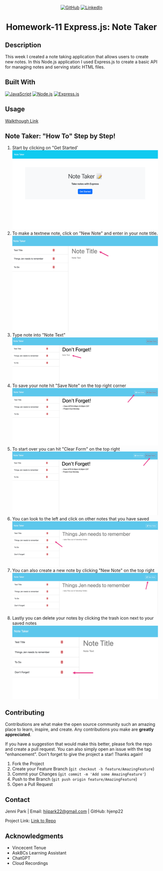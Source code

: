 <!-- Improved compatibility of back to top link: See: https://github.com/othneildrew/Best-README-Template/pull/73 -->
<div align="center">
  <div id="readme-top"></div>

[![GitHub](https://img.shields.io/badge/GitHub-My_Profile-pink?style=for-the-badge&logo=github)](https://github.com/hjenp22?tab=repositories)
[![LinkedIn](https://img.shields.io/badge/LinkedIn-My_Profile-blue?style=for-the-badge&logo=linkedin&logoColor=white)](https://www.linkedin.com/in/hjennip)
# Homework-11 Express.js: Note Taker
</div>

## Description 
This week I created a note taking application that allows users to create new notes. In this Node.js application I used Express.js to create a basic API for managing notes and serving static HTML files.

## Built With

[![JavaScript](https://img.shields.io/badge/JavaScript-F7DF1E?style=for-the-badge&logo=javascript&logoColor=black)](https://www.javascript.com/)
[![Node.js](https://img.shields.io/badge/Node.js-43853D?style=for-the-badge&logo=node.js&logoColor=white)](https://nodejs.org/)
[![Express.js](https://img.shields.io/badge/Express.js-000000?style=for-the-badge&logo=express&logoColor=white)](https://expressjs.com/)

## Usage
[Walkthough Link](https://drive.google.com/file/d/17-n_mhMWitpsjm_IZTTMAR_r0R75OiVA/view)

## Note Taker: "How To" Step by Step! <!--or application steps to each their own -->
1. Start by clicking on "Get Started'
![Get Started](./Assets/get%20started.png)
2. To make a textnew note, click on "New Note" and enter in your note title. 
![!\[Alt text\]](assets/Note%20Title.png)
3. Type note into "Note Text"
![!\[Alt text\]](assets/Note%20Text.png)
4. To save your note hit "Save Note" on the top right corner
![!\[Alt text\]](assets/save%20note.png)
5. To start over you can hit "Clear Form" on the top right
![!\[Alt text\]](assets/Clear%20form.png)
6. You can look to the left and click on other notes that you have saved
![!\[Alt text\]](assets/saved%20notess.png)
7. You can also create a new note by clicking "New Note" on the top right
![!\[Alt text\]](assets/create%20new.png)
8. Lastly you can delete your notes by clicking the trash icon next to your saved notes
![!\[Alt text\]](assets/delete.png)

<!-- CONTRIBUTING -->
## Contributing

Contributions are what make the open source community such an amazing place to learn, inspire, and create. Any contributions you make are **greatly appreciated**.

If you have a suggestion that would make this better, please fork the repo and create a pull request. You can also simply open an issue with the tag "enhancement".
Don't forget to give the project a star! Thanks again!

1. Fork the Project
2. Create your Feature Branch (`git checkout -b feature/AmazingFeature`)
3. Commit your Changes (`git commit -m 'Add some AmazingFeature'`)
4. Push to the Branch (`git push origin feature/AmazingFeature`)
5. Open a Pull Request

<p align="right"></p>


## Contact 
Jenni Park | Email: hjipark22@gmail.com | GitHub: hjenp22

Project Link: [Link to Repo](https://github.com/hjenp22/Mod_11_HW_Note_Taker)

## Acknowledgments
* Vincecent Tenue
* AskBCs Learning Assistant 
* ChatGPT
* Cloud Recordings
